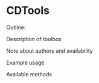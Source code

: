 # CDTools

Outline:

Description of toolbox

Note about authors and availability

Example usage

Available methods